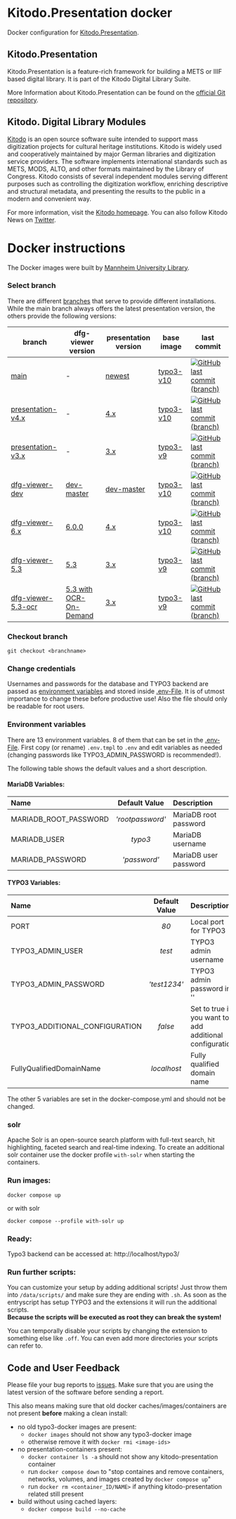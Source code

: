 # Kitodo.Presentation docker
Docker configuration for [Kitodo.Presentation](https://github.com/kitodo/kitodo-presentation).

## Kitodo.Presentation
Kitodo.Presentation is a feature-rich framework for building a METS or IIIF based digital library. It is part of the Kitodo Digital Library Suite.

More Information about Kitodo.Presentation can be found on the [official Git repository](https://github.com/kitodo/kitodo-presentation).

## Kitodo. Digital Library Modules
[Kitodo](https://github.com/kitodo) is an open source software suite intended to support mass digitization projects for cultural heritage institutions. Kitodo is widely used and cooperatively maintained by major German libraries and digitization service providers. The software implements international standards such as METS, MODS, ALTO, and other formats maintained by the Library of Congress. Kitodo consists of several independent modules serving different purposes such as controlling the digitization workflow, enriching descriptive and structural metadata, and presenting the results to the public in a modern and convenient way.

For more information, visit the [Kitodo homepage](https://www.kitodo.org). You can also follow Kitodo News on [Twitter](https://twitter.com/kitodo_org).

# Docker instructions
The Docker images were built by [Mannheim University Library](https://en.wikipedia.org/wiki/Mannheim_University_Library).

### Select branch
There are different [branches](https://github.com/UB-Mannheim/kitodo-presentation-docker/branches) that serve to provide different installations.
While the main branch always offers the latest presentation version, the others provide the following versions:

| **branch** | **dfg-viewer version** | **presentation version** | **base image** | **last commit** |
|---|---|---|---|---|
| [main](https://github.com/UB-Mannheim/kitodo-presentation-docker) | - | [newest](https://github.com/kitodo/kitodo-presentation/releases) | [typo3-v10](https://github.com/csidirop/typo3-docker/tree/typo3-v10.x) | [![GitHub last commit (branch)](https://img.shields.io/github/last-commit/UB-Mannheim/kitodo-presentation-docker/main?label=%20)](https://github.com/UB-Mannheim/kitodo-presentation-docker/commits/main) |
| [presentation-v4.x](https://github.com/UB-Mannheim/kitodo-presentation-docker/tree/presentation-v4.x) | - | [4.x](https://github.com/kitodo/kitodo-presentation/releases/tag/v4.0.1) | [typo3-v10](https://github.com/csidirop/typo3-docker/tree/typo3-v10.x) | [![GitHub last commit (branch)](https://img.shields.io/github/last-commit/UB-Mannheim/kitodo-presentation-docker/presentation-v4.x?label=%20)](https://github.com/UB-Mannheim/kitodo-presentation-docker/commits/presentation-v4.x) |
| [presentation-v3.x](https://github.com/UB-Mannheim/kitodo-presentation-docker/tree/presentation-v3.x) | - | [3.x](https://github.com/kitodo/kitodo-presentation/releases/tag/v3.3.4) | [typo3-v9](https://github.com/csidirop/typo3-docker/tree/typo3-v9.x) | [![GitHub last commit (branch)](https://img.shields.io/github/last-commit/UB-Mannheim/kitodo-presentation-docker/presentation-v3.x?label=%20)](https://github.com/UB-Mannheim/kitodo-presentation-docker/commits/presentation-v3.x) |
| [dfg-viewer-dev](https://github.com/UB-Mannheim/kitodo-presentation-docker/tree/dfg-viewer-dev) | [dev-master](https://packagist.org/packages/slub/dfgviewer#dev-master) | [dev-master](https://packagist.org/packages/kitodo/presentation#dev-master) | [typo3-v10](https://github.com/csidirop/typo3-docker/tree/typo3-v10.x) | [![GitHub last commit (branch)](https://img.shields.io/github/last-commit/UB-Mannheim/kitodo-presentation-docker/dfg-viewer-dev?label=%20)](https://github.com/UB-Mannheim/kitodo-presentation-docker/commits/dfg-viewer-dev) |
| [dfg-viewer-6.x](https://github.com/UB-Mannheim/kitodo-presentation-docker/tree/dfg-viewer-6.x) | [6.0.0](https://github.com/slub/dfg-viewer/) | [4.x](https://github.com/kitodo/kitodo-presentation/releases/tag/v4.0.1) | [typo3-v10](https://github.com/csidirop/typo3-docker/tree/typo3-v10.x) | [![GitHub last commit (branch)](https://img.shields.io/github/last-commit/UB-Mannheim/kitodo-presentation-docker/dfg-viewer-6.x?label=%20)](https://github.com/UB-Mannheim/kitodo-presentation-docker/commits/dfg-viewer-6.x) |
| [dfg-viewer-5.3](https://github.com/UB-Mannheim/kitodo-presentation-docker/tree/dfg-viewer-5.3) | [5.3](https://github.com/slub/dfg-viewer/releases/tag/v5.3.0) | [3.x](https://github.com/kitodo/kitodo-presentation/releases/tag/v3.3.4) | [typo3-v9](https://github.com/csidirop/typo3-docker/tree/typo3-v9.x) | [![GitHub last commit (branch)](https://img.shields.io/github/last-commit/UB-Mannheim/kitodo-presentation-docker/dfg-viewer-5.3?label=%20)](https://github.com/UB-Mannheim/kitodo-presentation-docker/commits/dfg-viewer-5.3) |
| [dfg-viewer-5.3-ocr](https://github.com/UB-Mannheim/kitodo-presentation-docker/tree/dfg-viewer-5.3-ocr) | [5.3 with OCR-On-Demand](https://github.com/csidirop/dfg-viewer/tree/5.3-ocr-test) | [3.x](https://github.com/kitodo/kitodo-presentation/releases/tag/v3.3.4) | [typo3-v9](https://github.com/csidirop/typo3-docker/tree/typo3-v9.x) | [![GitHub last commit (branch)](https://img.shields.io/github/last-commit/UB-Mannheim/kitodo-presentation-docker/dfg-viewer-5.3-ocr?label=%20)](https://github.com/UB-Mannheim/kitodo-presentation-docker/commits/dfg-viewer-5.3-ocr) |

<!-- Table created with: https://www.tablesgenerator.com/markdown_tables -->

### Checkout branch
    git checkout <branchname>

### Change credentials
Usernames and passwords for the database and TYPO3 backend are passed as [environment variables](https://docs.docker.com/compose/environment-variables/) and stored inside [.env-File](https://github.com/UB-Mannheim/kitodo-presentation-docker/blob/main/.env.tmpl). It is of utmost importance to change these before productive use! Also the file should only be readable for root users.

### Environment variables
There are 13 environment variables. 8 of them that can be set in the [.env-File](https://github.com/UB-Mannheim/kitodo-presentation-docker/blob/main/.env.tmpl). First copy (or rename) `.env.tmpl` to `.env` and edit variables as needed (changing passwords like TYPO3_ADMIN_PASSWORD is recommended!).

The following table shows the default values and a short description.

#### MariaDB Variables:
|        **Name**       | **Default Value** |    **Description**    |
|:----------------------|:-----------------:|:----------------------|
| MARIADB_ROOT_PASSWORD |  _'rootpassword'_ | MariaDB root password |
| MARIADB_USER          |      _typo3_      | MariaDB username      |
| MARIADB_PASSWORD      |    _'password'_   | MariaDB user password |

#### TYPO3 Variables:
|            **Name**            | **Default Value** |                     **Description**                     |
|:-------------------------------|:-----------------:|:--------------------------------------------------------|
| PORT                           |        _80_       | Local port for TYPO3                                    |
| TYPO3_ADMIN_USER               |       _test_      | TYPO3 admin username                                    |
| TYPO3_ADMIN_PASSWORD           |    _'test1234'_   | TYPO3 admin password in ''                              |
| TYPO3_ADDITIONAL_CONFIGURATION |      _false_      | Set to true if you want to add additional configuration |
| FullyQualifiedDomainName       |    _localhost_    | Fully qualified domain name                             |

The other 5 variables are set in the docker-compose.yml and should not be changed.

### solr
Apache Solr is an open-source search platform with  full-text search, hit highlighting, faceted search and real-time indexing.
To create an additional solr container use the docker profile `with-solr` when starting the containers.

### Run images:
    docker compose up

or with solr

    docker compose --profile with-solr up

### Ready:
Typo3 backend can be accessed at: http://localhost/typo3/


### Run further scripts:
You can customize your setup by adding additional scripts! Just throw them into `/data/scripts/` and make sure they are ending with `.sh`. As soon as the entryscript has setup TYPO3 and the extensions it will run the additional scripts.   
**Because the scripts will be executed as root they can break the system!**

You can temporally disable your scripts by changing the extension to something else like `.off`. You can even add more directories your scripts can refer to.

## Code and User Feedback
Please file your bug reports to [issues](https://github.com/UB-Mannheim/kitodo-presentation-docker/issues).
Make sure that you are using the latest version of the software before sending a report.

This also means making sure that old docker caches/images/containers are not present **before** making a clean install:
- no old typo3-docker images are present: 
  - `docker images` should not show any typo3-docker image
  - otherwise remove it with `docker rmi <image-ids>`
- no presentation-containers present:
  - `docker container ls -a` should not show any kitodo-presentation container
  - run `docker compose down` to "stop containes and remove containers, networks, volumes, and images created by `docker compose up`"
  - run `docker rm <container_ID/NAME>` if anything kitodo-presentation related still present
- build without using cached layers:
  - `docker compose build --no-cache`
